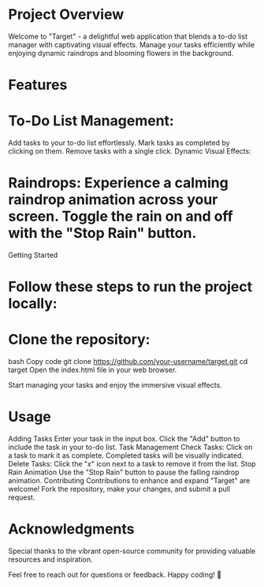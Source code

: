 # Project Overview
Welcome to "Target" - a delightful web application that blends a to-do list manager with captivating visual effects. Manage your tasks efficiently while enjoying dynamic raindrops and blooming flowers in the background.

# Features
# To-Do List Management:

Add tasks to your to-do list effortlessly.
Mark tasks as completed by clicking on them.
Remove tasks with a single click.
Dynamic Visual Effects:

# Raindrops: Experience a calming raindrop animation across your screen. Toggle the rain on and off with the "Stop Rain" button.

Getting Started
# Follow these steps to run the project locally:

# Clone the repository:

bash
Copy code
git clone https://github.com/your-username/target.git
cd target
Open the index.html file in your web browser.

Start managing your tasks and enjoy the immersive visual effects.

# Usage
Adding Tasks
Enter your task in the input box.
Click the "Add" button to include the task in your to-do list.
Task Management
Check Tasks: Click on a task to mark it as complete. Completed tasks will be visually indicated.
Delete Tasks: Click the "x" icon next to a task to remove it from the list.
Stop Rain Animation
Use the "Stop Rain" button to pause the falling raindrop animation.
Contributing
Contributions to enhance and expand "Target" are welcome! Fork the repository, make your changes, and submit a pull request.



# Acknowledgments
Special thanks to the vibrant open-source community for providing valuable resources and inspiration.

Feel free to reach out for questions or feedback. Happy coding! 🌟
